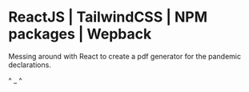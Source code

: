 # ReactJS | TailwindCSS | NPM packages | Wepback
Messing around with React to create a pdf generator for the pandemic declarations.

^ _ ^
